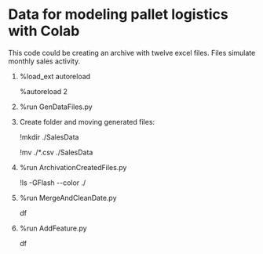 # Data for modeling pallet logistics with Colab
This code could be creating an archive with twelve excel files. Files simulate monthly sales activity.
1. %load_ext autoreload

   %autoreload 2
   
2. %run GenDataFiles.py

3. Create folder and moving generated files:
    
    !mkdir ./SalesData
    
    !mv ./*.csv ./SalesData
    
4. %run ArchivationCreatedFiles.py
   
   !ls -GFlash --color ./
5. %run MergeAndCleanDate.py
   
   df
6. %run AddFeature.py

   df

